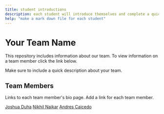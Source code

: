 ```yaml
---
title: student introductions
description: each student will introduce themselves and complete a quick bio
help: "make a mark down file for each student"
---
```


# Your Team Name

This repository includes information about our team. To view information on a team member click the link below.

Make sure to include a quick description about your team.

## Team Members

Links to each team member's bio page. Add a link for each team member.

[Joshua Duha](yourteam/JoshuaDuha.md)
[Nikhil Naikar](/NikhilNaikar.md)
[Andres Caicedo](/AndresCaicedo.md)